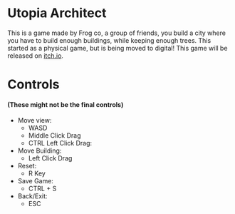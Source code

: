 # Utopia Architect

This is a game made by Frog co, a group of friends, you build a city where you have to build enough buildings, while keeping enough trees. This started as a physical game, but is being moved to digital! This game will be released on [itch.io](https://itch.io).

# Controls

#### **(These might not be the final controls)**

- Move view:
  - WASD
  - Middle Click Drag
  - CTRL Left Click Drag:
- Move Building:
  - Left Click Drag
- Reset:
  - R Key
- Save Game:
  - CTRL + S
- Back/Exit:
  - ESC
